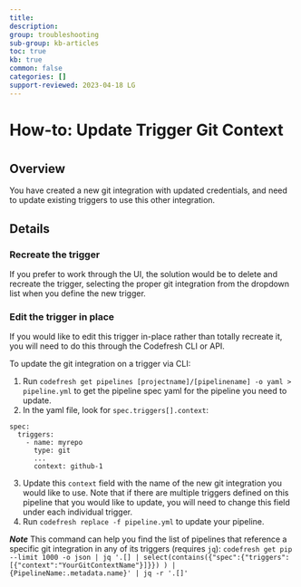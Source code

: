 ```yaml
---
title: 
description: 
group: troubleshooting
sub-group: kb-articles
toc: true
kb: true
common: false
categories: []
support-reviewed: 2023-04-18 LG
---
```


# How-to: Update Trigger Git Context

#

## Overview

You have created a new git integration with updated credentials, and need to
update existing triggers to use this other integration.

## Details

### Recreate the trigger

If you prefer to work through the UI, the solution would be to delete and
recreate the trigger, selecting the proper git integration from the dropdown
list when you define the new trigger.

### Edit the trigger in place

If you would like to edit this trigger in-place rather than totally recreate
it, you will need to do this through the Codefresh CLI or API.

To update the git integration on a trigger via CLI:

  1. Run `codefresh get pipelines [projectname]/[pipelinename] -o yaml > pipeline.yml` to get the pipeline spec yaml for the pipeline you need to update.
  2. In the yaml file, look for `spec.triggers[].context`:

    
    
    spec:
      triggers:
        - name: myrepo
          type: git
          ...
          context: github-1
    

  3. Update this `context` field with the name of the new git integration you would like to use. Note that if there are multiple triggers defined on this pipeline that you would like to update, you will need to change this field under each individual trigger.
  4. Run `codefresh replace -f pipeline.yml` to update your pipeline.

**_Note_** This command can help you find the list of pipelines that reference
a specific git integration in any of its triggers (requires `jq`): `codefresh
get pip --limit 1000 -o json | jq '.[] |
select(contains({"spec":{"triggers":[{"context":"YourGitContextName"}]}}) ) |
{PipelineName:.metadata.name}' | jq -r '.[]'`

